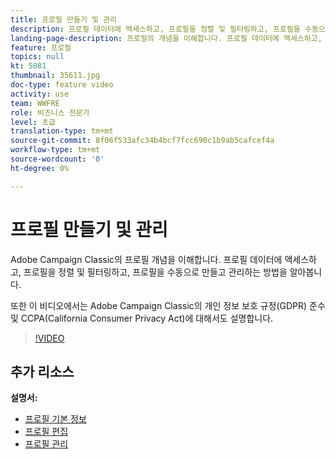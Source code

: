 ```yaml
---
title: 프로필 만들기 및 관리
description: 프로필 데이터에 액세스하고, 프로필을 정렬 및 필터링하고, 프로필을 수동으로 만들고 관리하는 방법을 알아봅니다. GDPR(General Data Protection Regulation) 및 CCPA(California Consumer Privacy Act)의 준수 여부를 파악합니다.
landing-page-description: 프로필의 개념을 이해합니다. 프로필 데이터에 액세스하고, 프로필을 정렬 및 필터링하고, 프로필을 수동으로 만들고 관리하는 방법을 알아봅니다. GDPR 및 CCPA에 대한 자세한 내용을 살펴보십시오.
feature: 프로필
topics: null
kt: 5081
thumbnail: 35611.jpg
doc-type: feature video
activity: use
team: WWFRE
role: 비즈니스 전문가
level: 초급
translation-type: tm+mt
source-git-commit: 8f06f533afc34b4bcf7fcc690c1b9ab5cafcef4a
workflow-type: tm+mt
source-wordcount: '0'
ht-degree: 0%

---
```



# 프로필 만들기 및 관리

Adobe Campaign Classic의 프로필 개념을 이해합니다. 프로필 데이터에 액세스하고, 프로필을 정렬 및 필터링하고, 프로필을 수동으로 만들고 관리하는 방법을 알아봅니다.

또한 이 비디오에서는 Adobe Campaign Classic의 개인 정보 보호 규정(GDPR) 준수 및 CCPA(California Consumer Privacy Act)에 대해서도 설명합니다.

>[!VIDEO](https://video.tv.adobe.com/v/35611?quality=12)

## 추가 리소스

**설명서:**

* [프로필 기본 정보](https://docs.adobe.com/content/help/ko-KR/campaign-classic/using/getting-started/profile-management/about-profiles.html)
* [프로필 편집](https://docs.adobe.com/content/help/en/campaign-classic/using/getting-started/profile-management/editing-a-profile.html)
* [프로필 관리](https://docs.adobe.com/content/help/en/campaign-classic/using/getting-started/profile-management/adding-profiles.html)
